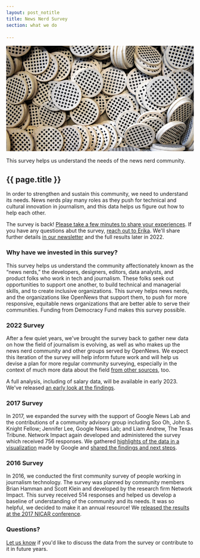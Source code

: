 ```yaml
---
layout: post_notitle
title: News Nerd Survey
section: what we do

---
```


<img src="/media/img/survey-page.jpg" class="topline" alt="a pile of OpenNews wooden coins">
<p class="caption">This survey helps us understand the needs of the news nerd community.</p>
<h2>{{ page.title }}</h2>
<p class="bodybig">In order to strengthen and sustain this community, we need to understand its needs. News nerds play many roles as they push for technical and cultural innovation in journalism, and this data helps us figure out how to help each other. </p> 

The survey is back! [Please take a few minutes to share your experiences](https://www.research.net/r/2022_OpenNewsSurvey). If you have any questions abut the survey, [reach out to Erika](mailto:erika@opennews.org). We'll share further details [in our newsletter](https://opennews.us5.list-manage.com/subscribe/post?u=71c95e9a43708843d2fdc1f09&id=996e9290cc) and the full results later in 2022.

### Why have we invested in this survey?
This survey helps us understand the community affectionately known as the “news nerds,” the developers, designers, editors, data analysts, and product folks who work in tech and journalism. These folks seek out opportunities to support one another, to build technical and managerial skills, and to create inclusive organizations. This survey helps news nerds, and the organizations like OpenNews that support them, to push for more responsive, equitable news organizations that are better able to serve their communities. Funding from Democracy Fund makes this survey possible.

### 2022 Survey 
After a few quiet years, we've brought the survey back to gather new data on how the field of journalism is evolving, as well as who makes up the news nerd community and other groups served by OpenNews. We expect this iteration of the survey will help inform future work and will help us devise a plan for more regular community surveying, especially in the context of much more data about the field [from other sources](https://datajournalism.com/survey/2021/), too.

A full analysis, including of salary data, will be available in early 2023. We've released [an early look at the findings](/blog/survey-first-look/).

### 2017 Survey
In 2017, we expanded the survey with the support of Google News Lab and the contributions of a community advisory group including Soo Oh, John S. Knight Fellow; Jennifer Lee, Google News Lab; and Liam Andrew, The Texas Tribune. Network Impact again developed and administered the survey which received 756 responses. We gathered [highlights of the data in a visualization](/projects/2017-newsnerd-survey/) made by Google and [shared the findings and next steps](/blog/news-nerd-survey-2017). 

### 2016 Survey
In 2016, we conducted the first community survey of people working in journalism technology. The survey was planned by community members Brian Hamman and Scott Klein and developed by the research firm Network Impact. This survey received 514 responses and helped us develop a baseline of understanding of the community and its needs. It was so helpful, we decided to make it an annual resource! We [released the results at the 2017 NICAR conference](/blog/news-nerd-survey/).

### Questions?
[Let us know](mailto:erika@opennews.org) if you'd like to discuss the data from the survey or contribute to it in future years. 

